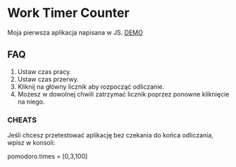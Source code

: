 # Work Timer Counter

Moja pierwsza aplikacja napisana w JS. <a href="https://krzysztofkazimierczak.github.io/pomodoro-counter/">DEMO<a>

## FAQ
1. Ustaw czas pracy.
2. Ustaw czas przerwy.
3. Kliknij na główny licznik aby rozpocząć odliczanie. 
4. Możesz w dowolnej chwili zatrzymać licznik poprzez ponowne kliknięcie na niego.

### CHEATS
Jeśli chcesz przetestować aplikację bez czekania do końca odliczania, wpisz w konsoli:

pomodoro.times = [0,3,100]
